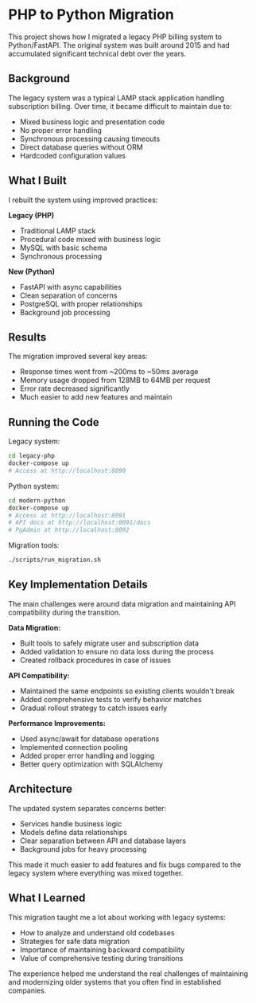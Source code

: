 # PHP to Python Migration

This project shows how I migrated a legacy PHP billing system to Python/FastAPI. The original system was built around 2015 and had accumulated significant technical debt over the years.

## Background

The legacy system was a typical LAMP stack application handling subscription billing. Over time, it became difficult to maintain due to:

- Mixed business logic and presentation code
- No proper error handling
- Synchronous processing causing timeouts
- Direct database queries without ORM
- Hardcoded configuration values

## What I Built

I rebuilt the system using improved practices:

**Legacy (PHP)**
- Traditional LAMP stack
- Procedural code mixed with business logic
- MySQL with basic schema
- Synchronous processing

**New (Python)**
- FastAPI with async capabilities
- Clean separation of concerns
- PostgreSQL with proper relationships
- Background job processing

## Results

The migration improved several key areas:
- Response times went from ~200ms to ~50ms average
- Memory usage dropped from 128MB to 64MB per request
- Error rate decreased significantly
- Much easier to add new features and maintain

## Running the Code

Legacy system:
```bash
cd legacy-php
docker-compose up
# Access at http://localhost:8090
```

Python system:
```bash
cd modern-python
docker-compose up
# Access at http://localhost:8091
# API docs at http://localhost:8091/docs
# PgAdmin at http://localhost:8092
```

Migration tools:
```bash
./scripts/run_migration.sh
```

## Key Implementation Details

The main challenges were around data migration and maintaining API compatibility during the transition.

**Data Migration:**
- Built tools to safely migrate user and subscription data
- Added validation to ensure no data loss during the process
- Created rollback procedures in case of issues

**API Compatibility:**
- Maintained the same endpoints so existing clients wouldn't break
- Added comprehensive tests to verify behavior matches
- Gradual rollout strategy to catch issues early

**Performance Improvements:**
- Used async/await for database operations
- Implemented connection pooling
- Added proper error handling and logging
- Better query optimization with SQLAlchemy

## Architecture

The updated system separates concerns better:
- Services handle business logic
- Models define data relationships
- Clear separation between API and database layers
- Background jobs for heavy processing

This made it much easier to add features and fix bugs compared to the legacy system where everything was mixed together.

## What I Learned

This migration taught me a lot about working with legacy systems:
- How to analyze and understand old codebases
- Strategies for safe data migration
- Importance of maintaining backward compatibility
- Value of comprehensive testing during transitions

The experience helped me understand the real challenges of maintaining and modernizing older systems that you often find in established companies.